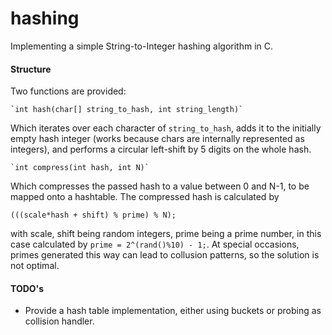 # hashing
Implementing a simple String-to-Integer hashing algorithm in C.

#### Structure

Two functions are provided:

    `int hash(char[] string_to_hash, int string_length)`

Which iterates over each character of `string_to_hash`, adds it to the initially empty hash integer (works because chars are internally represented as integers), and performs a circular left-shift by 5 digits on the whole hash.

    `int compress(int hash, int N)`

Which compresses the passed hash to a value between 0 and N-1, to be mapped onto a hashtable. The compressed hash is calculated by

`(((scale*hash + shift) % prime) % N);`

with scale, shift being random integers, prime being a prime number, in this case calculated by `prime = 2^(rand()%10) - 1;`. At special occasions, primes generated this way can lead to collusion patterns, so the solution is not optimal.



#### TODO's

+ Provide a hash table implementation, either using buckets or probing as collision handler.
